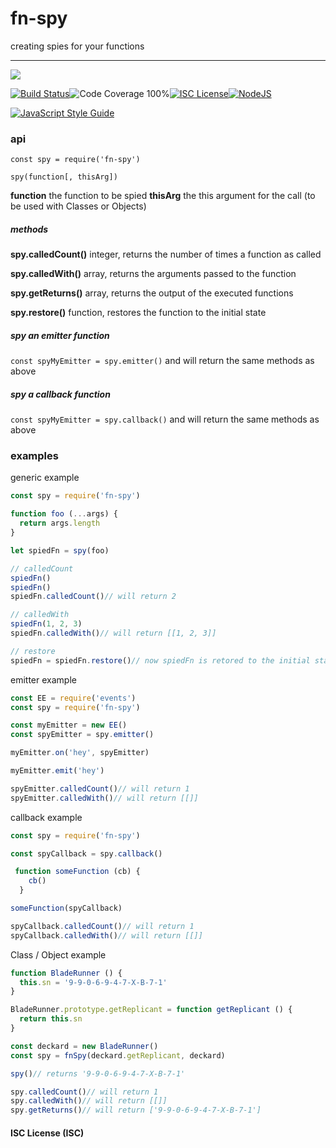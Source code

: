 # fn-spy

creating spies for your functions

----
<a href="https://nodei.co/npm/fn-spy/"><img src="https://nodei.co/npm/fn-spy.png?downloads=true"></a>

[![Build Status](https://img.shields.io/badge/build-passing-brightgreen.svg?style=flat-square)](https://travis-ci.org/joaquimserafim/fn-spy)![Code Coverage 100%](https://img.shields.io/badge/code%20coverage-100%25-green.svg?style=flat-square)[![ISC License](https://img.shields.io/badge/license-ISC-blue.svg?style=flat-square)](https://github.com/joaquimserafim/fn-spy/blob/master/LICENSE)[![NodeJS](https://img.shields.io/badge/node-6.1.x-brightgreen.svg?style=flat-square)](https://github.com/joaquimserafim/fn-spy/blob/master/package.json#L38)

[![JavaScript Style Guide](https://cdn.rawgit.com/feross/standard/master/badge.svg)](https://github.com/feross/standard)


### api
`const spy = require('fn-spy')`

`spy(function[, thisArg])`

**function** the function to be spied
**thisArg** the this argument for the call (to be used with Classes or Objects)

##### methods

**spy.calledCount()** integer, returns the number of times a function as called

**spy.calledWith()** array, returns the arguments passed to the function

**spy.getReturns()** array, returns the output of the executed functions

**spy.restore()** function, restores the function to the initial state

##### spy an emitter function
`const spyMyEmitter = spy.emitter()` and will return the same methods as above

##### spy a callback function
`const spyMyEmitter = spy.callback()` and will return the same methods as above


### examples

generic example
```js
const spy = require('fn-spy')

function foo (...args) {
  return args.length
}

let spiedFn = spy(foo)

// calledCount
spiedFn()
spiedFn()
spiedFn.calledCount()// will return 2

// calledWith
spiedFn(1, 2, 3)
spiedFn.calledWith()// will return [[1, 2, 3]]

// restore
spiedFn = spiedFn.restore()// now spiedFn is retored to the initial state
```

emitter example
```js
const EE = require('events')
const spy = require('fn-spy')

const myEmitter = new EE()
const spyEmitter = spy.emitter()

myEmitter.on('hey', spyEmitter)

myEmitter.emit('hey')

spyEmitter.calledCount()// will return 1
spyEmitter.calledWith()// will return [[]]
```

callback example
```js
const spy = require('fn-spy')

const spyCallback = spy.callback()

 function someFunction (cb) {
    cb()
  }

someFunction(spyCallback)

spyCallback.calledCount()// will return 1
spyCallback.calledWith()// will return [[]]
```

Class / Object example
```js
function BladeRunner () {
  this.sn = '9-9-0-6-9-4-7-X-B-7-1'
}

BladeRunner.prototype.getReplicant = function getReplicant () {
  return this.sn
}

const deckard = new BladeRunner()
const spy = fnSpy(deckard.getReplicant, deckard)

spy()// returns '9-9-0-6-9-4-7-X-B-7-1'

spy.calledCount()// will return 1
spy.calledWith()// will return [[]]
spy.getReturns()// will return ['9-9-0-6-9-4-7-X-B-7-1']

```
#### ISC License (ISC)
